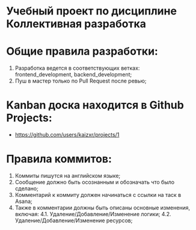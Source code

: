 # Учебный проект по дисциплине Коллективная разработка

# Общие правила разработки:

1. Разработка ведется в соответствующих ветках: frontend_development, backend_development;
2. Пуш в мастер только по Pull Request после ревью;

# Kanban доска находится в Github Projects:

-   https://github.com/users/kaizxr/projects/1

# Правила коммитов:

1. Коммиты пишутся на английском языке;
2. Сообщение должно быть осознанным и обозначать что было сделано;
3. Комментарий к коммиту должен начинаться с ссылки на таск в Asana;
4. Также в комментарии должны быть описаны основные изменения, включая:
   4.1. Удаление/Добавление/Изменение логики;
   4.2. Удаление/Добавление/Изменение ресурсов;
